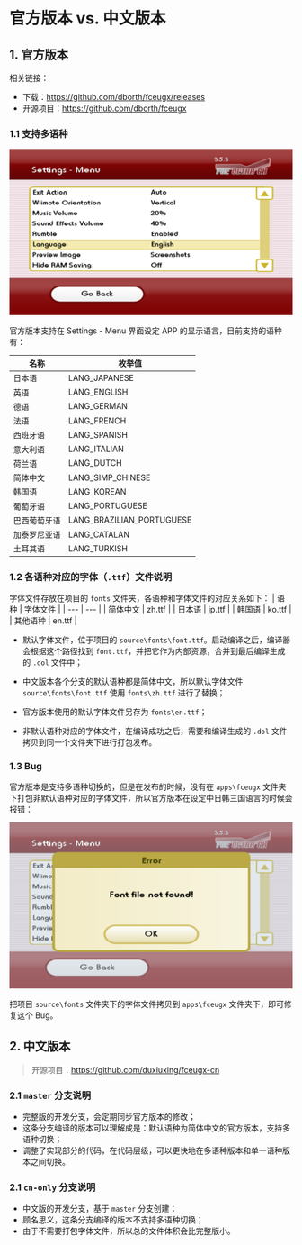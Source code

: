 # 官方版本 vs. 中文版本


## 1. 官方版本

相关链接：
- 下载：<https://github.com/dborth/fceugx/releases>
- 开源项目：<https://github.com/dborth/fceugx>

### 1.1 支持多语种

![设定语言](./settings-menu-language-en.png)

官方版本支持在 Settings - Menu 界面设定 APP 的显示语言，目前支持的语种有：

| 名称 | 枚举值 |
| --- | --- |
| 日本语 | LANG_JAPANESE |
| 英语 | LANG_ENGLISH |
| 德语 | LANG_GERMAN |
| 法语 | LANG_FRENCH |
| 西班牙语 | LANG_SPANISH |
| 意大利语 | LANG_ITALIAN |
| 荷兰语 | LANG_DUTCH |
| 简体中文 | LANG_SIMP_CHINESE |
| 韩国语 | LANG_KOREAN |
| 葡萄牙语 | LANG_PORTUGUESE |
| 巴西葡萄牙语 | LANG_BRAZILIAN_PORTUGUESE |
| 加泰罗尼亚语 | LANG_CATALAN |
| 土耳其语 | LANG_TURKISH |

### 1.2 各语种对应的字体（`.ttf`）文件说明

字体文件存放在项目的 `fonts` 文件夹，各语种和字体文件的对应关系如下：
| 语种 | 字体文件 |
| --- | --- |
| 简体中文 | zh.ttf |
| 日本语 | jp.ttf |
| 韩国语 | ko.ttf |
| 其他语种 | en.ttf |

- 默认字体文件，位于项目的 `source\fonts\font.ttf`。启动编译之后，编译器会根据这个路径找到 `font.ttf`，并把它作为内部资源，合并到最后编译生成的 `.dol` 文件中；

- 中文版本各个分支的默认语种都是简体中文，所以默认字体文件 `source\fonts\font.ttf` 使用 `fonts\zh.ttf` 进行了替换；

- 官方版本使用的默认字体文件另存为 `fonts\en.ttf`；

- 非默认语种对应的字体文件，在编译成功之后，需要和编译生成的 `.dol` 文件拷贝到同一个文件夹下进行打包发布。

### 1.3 Bug

官方版本是支持多语种切换的，但是在发布的时候，没有在 `apps\fceugx` 文件夹下打包非默认语种对应的字体文件，所以官方版本在设定中日韩三国语言的时候会报错：

![找不到字体文件](./font-file-not-found.png)

把项目 `source\fonts` 文件夹下的字体文件拷贝到 `apps\fceugx` 文件夹下，即可修复这个 Bug。

## 2. 中文版本

> 开源项目：<https://github.com/duxiuxing/fceugx-cn>

### 2.1 `master` 分支说明

- 完整版的开发分支，会定期同步官方版本的修改；
- 这条分支编译的版本可以理解成是：默认语种为简体中文的官方版本，支持多语种切换；
- 调整了实现部分的代码，在代码层级，可以更快地在多语种版本和单一语种版本之间切换。


### 2.1 `cn-only` 分支说明

- 中文版的开发分支，基于 `master` 分支创建；
- 顾名思义，这条分支编译的版本不支持多语种切换；
- 由于不需要打包字体文件，所以总的文件体积会比完整版小。
